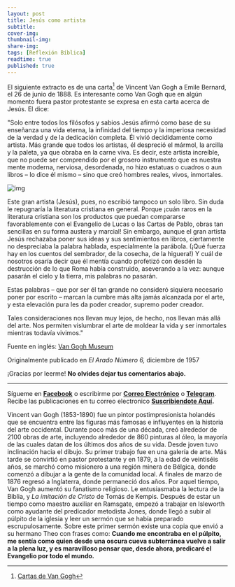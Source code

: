 ```yaml
---
layout: post
title: Jesús como artista
subtitle: 
cover-img: 
thumbnail-img: 
share-img: 
tags: [Reflexión Bíblica]
readtime: true
published: true
---
```

El siguiente extracto es de una carta[^1] de Vincent Van Gogh a Emile Bernard, el 26 de junio de 1888. Es interesante como Van Gogh que en algún momento fuera pastor protestante se expresa en esta carta acerca de Jesús. El dice:

"Solo entre todos los filósofos y sabios Jesús afirmó como base de su enseñanza una vida eterna, la infinidad del tiempo y la imperiosa necesidad de la verdad y de la dedicación completa. Él vivió decididamente como artista. Más grande que todos los artistas, él despreció el mármol, la arcilla y la paleta, ya que obraba en la carne viva. Es decir, este artista increíble, que no puede ser comprendido por el grosero instrumento que es nuestra mente moderna, nerviosa, desordenada, no hizo estatuas o cuadros o aun libros – lo dice él mismo – sino que creó hombres reales, vivos, inmortales.

![img](https://www.plough.com/-/media/images/plough/article/2017/languages/van-gogh-es/vangoghwheatfieldsembed.jpg?h=512&w=600&la=es)

Este gran artista (Jesús), pues, no escribió tampoco un solo libro. Sin duda le repugnaría la literatura cristiana en general. Porque ¡cuán raros en la literatura cristiana son los productos que puedan compararse favorablemente con el Evangelio de Lucas o las Cartas de Pablo, obras tan sencillas en su forma austera y marcial! Sin embargo, aunque el gran artista Jesús rechazaba poner sus ideas y sus sentimientos en libros, ciertamente no despreciaba la palabra hablada, especialmente la parábola. (¡Qué fuerza hay en los cuentos del sembrador, de la cosecha, de la higuera!) Y cuál de nosotros osaría decir que él mentía cuando profetizó con desdén la destrucción de lo que Roma había construido, aseverando a la vez: aunque pasarán el cielo y la tierra, mis palabras no pasarán.

Estas palabras – que por ser él tan grande no consideró siquiera necesario poner por escrito – marcan la cumbre más alta jamás alcanzada por el arte, y esta elevación pura les da poder creador, supremo poder creador.

Tales consideraciones nos llevan muy lejos, de hecho, nos llevan más allá del arte. Nos permiten vislumbrar el arte de moldear la vida y ser inmortales mientras todavía vivimos."

Fuente en inglés: [Van Gogh Museum](http://vangoghletters.org/vg/letters/let632/letter.html)

Originalmente publicado en *El Arado Número 6,* diciembre de 1957

¡Gracias por leerme! **No olvides dejar tus comentarios abajo.**

---

Sígueme en **[Facebook](https://www.facebook.com/danoisyzori)** o escribirme por **[Correo Electrónico](mailto:josedanois@gmail.com)** o **[Telegram](https://t.me/jdanois)**. Recibe las publicaciones en tu correo electronico **[Suscribiendote Aquí](https://follow.it/blog-de-jos-danois?leanpub).**

[^1]: [Cartas de Van Gogh](https://vangoghletters.org/vg/letters.html)

Vincent van Gogh (1853-1890) fue un pintor postimpresionista holandés que se encuentra entre las figuras más famosas e influyentes en la historia del arte occidental. Durante poco más de una década, creó alrededor de 2100 obras de arte, incluyendo alrededor de 860 pinturas al óleo, la mayoría de las cuales datan de los últimos dos años de su vida. Desde joven tuvo inclinación hacia el dibujo. Su primer trabajo fue en una galería de arte. Más tarde se convirtió en pastor protestante y en 1879, a la edad de veintiséis años, se marchó como misionero a una región minera de Bélgica, donde comenzó a dibujar a la gente de la comunidad local. A finales de marzo de 1876 regresó a Inglaterra, donde permaneció dos años. Por aquel tiempo, Van Gogh aumentó su fanatismo religioso. Le entusiasmaba la lectura de la Biblia, y *La imitación de Cristo* de Tomás de Kempis. Después de estar un tiempo como maestro auxiliar en Ramsgate, empezó a trabajar en Isleworth como ayudante del predicador metodista Jones, donde llegó a subir al púlpito de la iglesia y leer un sermón que se había preparado escrupulosamente. Sobre este primer sermón existe una copia que envió a su hermano Theo con frases como: **Cuando me encontraba en el púlpito, me sentía como quien desde una oscura cueva subterránea vuelve a salir a la plena luz, y es maravilloso pensar que, desde ahora, predicaré el Evangelio por todo el mundo.**
